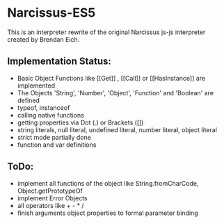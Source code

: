 Narcissus-ES5
=============


This is an interpreter rewrite of the original Narcissus js-js interpreter created by Brendan Eich.



Implementation Status:
---------------------

- Basic Object Functions like [[Get]] , [[Call]] or [[HasInstance]] are implemented
- The Objects 'String', 'Number', 'Object', 'Function' and 'Boolean' are defined
- typeof, instanceof
- calling native functions
- getting properties via Dot (.) or Brackets ([])
- string literals, null literal, undefined literal, number literal, object literal
- strict mode partially done
- function and var definitions

ToDo:
-----

- implement all functions of the object like String.fromCharCode, Object.getPrototypeOf
- implement Error Objects
- all operators like + - * /
- finish arguments object properties to formal parameter binding



